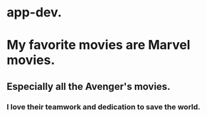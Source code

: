 # app-dev.
# My favorite movies are Marvel movies.
## Especially all the Avenger's movies.
### I love their teamwork and dedication to save the world.
